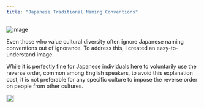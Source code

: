 ```yaml
---
title: "Japanese Traditional Naming Conventions"
---
```


![image](https://gyazo.com/0a031f39099587246eaca586c098c32d/thumb/1000)

Even those who value cultural diversity often ignore Japanese naming conventions out of ignorance. To address this, I created an easy-to-understand image.

While it is perfectly fine for Japanese individuals here to voluntarily use the reverse order, common among English speakers, to avoid this explanation cost, it is not preferable for any specific culture to impose the reverse order on people from other cultures.

<img src='https://scrapbox.io/api/pages/nishio-en/en/icon' alt='en.icon' height="19.5"/>
